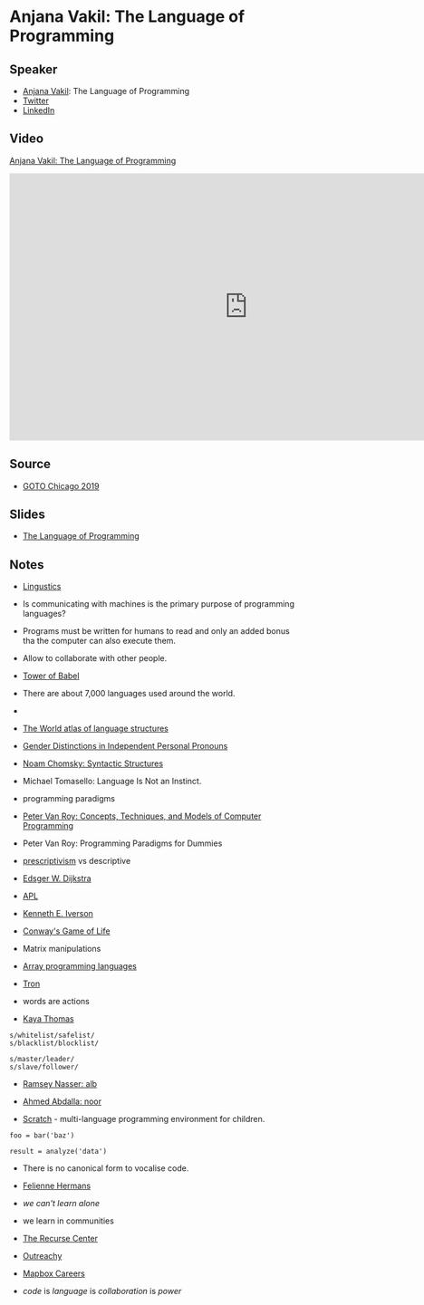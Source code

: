 # Anjana Vakil: The Language of Programming

## Speaker

* [Anjana Vakil](https://vakila.github.io): The Language of Programming
* [Twitter](https://twitter.com/AnjanaVakil)
* [LinkedIn](https://www.linkedin.com/in/anjanavakil/)

## Video

[Anjana Vakil: The Language of Programming](https://www.youtube.com/watch?v=6EdFiISk22k)

<iframe width="840" height="472" src="https://www.youtube.com/embed/6EdFiISk22k"
frameborder="0"
allow="accelerometer; autoplay; encrypted-media; gyroscope; picture-in-picture"
allowfullscreen>
</iframe>

## Source

* [GOTO Chicago 2019](https://gotochgo.com/)

## Slides

* [The Language of Programming](https://speakerdeck.com/vakila/the-language-of-programming)

## Notes

* [Lingustics](https://en.wikipedia.org/wiki/Linguistics)
* Is communicating with machines is the primary purpose of programming languages?
* Programs must be written for humans to read and only an added bonus tha the computer can also execute them.
* Allow to collaborate with other people.
* [Tower of Babel](https://en.wikipedia.org/wiki/Tower_of_Babel)
* There are about 7,000 languages used around the world.
* [](https://en.wikipedia.org/wiki/List_of_languages_by_number_of_native_speakers)
* [The World atlas of language structures](https://wals.info/)
* [Gender Distinctions in Independent Personal Pronouns](https://wals.info/chapter/44)
* [Noam Chomsky: Syntactic Structures](https://en.wikipedia.org/wiki/Syntactic_Structures)
* Michael Tomasello: Language Is Not an Instinct.
* programming paradigms
* [Peter Van Roy: Concepts, Techniques, and Models of Computer Programming](https://www.amazon.com/Concepts-Techniques-Models-Computer-Programming/dp/0262220695)
* Peter Van Roy: Programming Paradigms for Dummies
* [prescriptivism](https://en.wikipedia.org/wiki/Linguistic_prescription) vs descriptive
* [Edsger W. Dijkstra](https://en.wikipedia.org/wiki/Edsger_W._Dijkstra)
* [APL](https://en.wikipedia.org/wiki/APL_(programming_language))
* [Kenneth E. Iverson](https://en.wikipedia.org/wiki/Kenneth_E._Iverson)
* [Conway's Game of Life](https://en.wikipedia.org/wiki/Conway%27s_Game_of_Life)
* Matrix manipulations
* [Array programming languages](https://en.wikipedia.org/wiki/Category:Array_programming_languages)
* [Tron](https://en.wikipedia.org/wiki/Tron)

* words are actions
* [Kaya Thomas](https://twitter.com/kthomas901)

```
s/whitelist/safelist/
s/blacklist/blocklist/

s/master/leader/
s/slave/follower/
```

* [Ramsey Nasser: alb](http://nas.sr/%D9%82%D9%84%D8%A8/)
* [Ahmed Abdalla: noor](https://github.com/SimplyAhmazing/noor)

* [Scratch](https://scratch.mit.edu/) - multi-language programming environment for children.

```
foo = bar('baz')

result = analyze('data')
```

* There is no canonical form to vocalise code.
* [Felienne Hermans](https://www.felienne.com/)


* *we can't learn alone*
* we learn in communities
* [The Recurse Center](https://www.recurse.com/)
* [Outreachy](https://www.outreachy.org/)

* [Mapbox Careers](https://www.mapbox.com/careers/)

* *code* is *language* is *collaboration* is *power*


